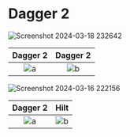 # Dagger 2
![Screenshot 2024-03-18 232642](https://github.com/ArjunGupta08/Dagger-2/assets/85922120/c4eaa824-0c01-41eb-a993-9c56870d1775)

  Dagger 2              |  Dagger 2
:-------------------------:|:-------------------------:
![a](https://github.com/ArjunGupta08/Dagger-2/assets/85922120/e63696e1-52b3-4ac9-bf0b-3901767738d4)  |  ![b](https://github.com/ArjunGupta08/Dagger-2/assets/85922120/b3d4919f-3c5f-47bc-a6ca-d038bd9490d1)

![Screenshot 2024-03-16 222156](https://github.com/ArjunGupta08/Dagger-2/assets/85922120/f6496deb-3520-423e-98d3-bb443cecf5b1)

  Dagger 2              |  Hilt
:-------------------------:|:-------------------------:
![a](https://github.com/ArjunGupta08/Dagger-2/assets/85922120/91fc4c40-2465-47c3-bee8-dfd0747c43b3)  |  ![b](https://github.com/ArjunGupta08/Dagger-2/assets/85922120/ba5c03d8-ffad-4e67-9fb5-2825848472b1)
